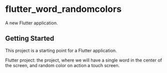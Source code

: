 # flutter_word_randomcolors

A new Flutter application.

## Getting Started

This project is a starting point for a Flutter application.

Flutter project:
the project, where we will have a single word in the center of the screen, and random color on action a touch screen.
